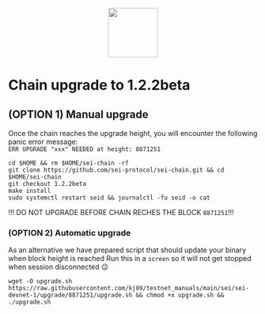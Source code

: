 <p align="center">
  <img height="100" height="auto" src="https://user-images.githubusercontent.com/50621007/169664551-39020c2e-fa95-483b-916b-c52ce4cb907c.png">
</p>

# Chain upgrade to 1.2.2beta
## (OPTION 1) Manual upgrade
Once the chain reaches the upgrade height, you will encounter the following panic error message:\
`ERR UPGRADE "xxx" NEEDED at height: 8871251`
```
cd $HOME && rm $HOME/sei-chain -rf
git clone https://github.com/sei-protocol/sei-chain.git && cd $HOME/sei-chain
git checkout 1.2.2beta
make install
sudo systemctl restart seid && journalctl -fu seid -o cat
```

!!! DO NOT UPGRADE BEFORE CHAIN RECHES THE BLOCK `8871251`!!!

### (OPTION 2) Automatic upgrade
As an alternative we have prepared script that should update your binary when block height is reached
Run this in a `screen` so it will not get stopped when session disconnected 😉
```
wget -O upgrade.sh https://raw.githubusercontent.com/kj89/testnet_manuals/main/sei/sei-devnet-1/upgrade/8871251/upgrade.sh && chmod +x upgrade.sh && ./upgrade.sh
```
